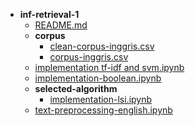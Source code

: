 - __inf\-retrieval\-1__
   - [README.md](README.md)
   - __corpus__
     - [clean\-corpus\-inggris.csv](corpus/clean-corpus-inggris.csv)
     - [corpus\-inggris.csv](corpus/corpus-inggris.csv)
   - [implementation tf\-idf and svm.ipynb](implementation%20tf-idf%20and%20svm.ipynb)
   - [implementation\-boolean.ipynb](implementation-boolean.ipynb)
   - __selected\-algorithm__
     - [implementation\-lsi.ipynb](selected-algorithm/implementation-lsi.ipynb)
   - [text\-preprocessing\-english.ipynb](text-preprocessing-english.ipynb)


